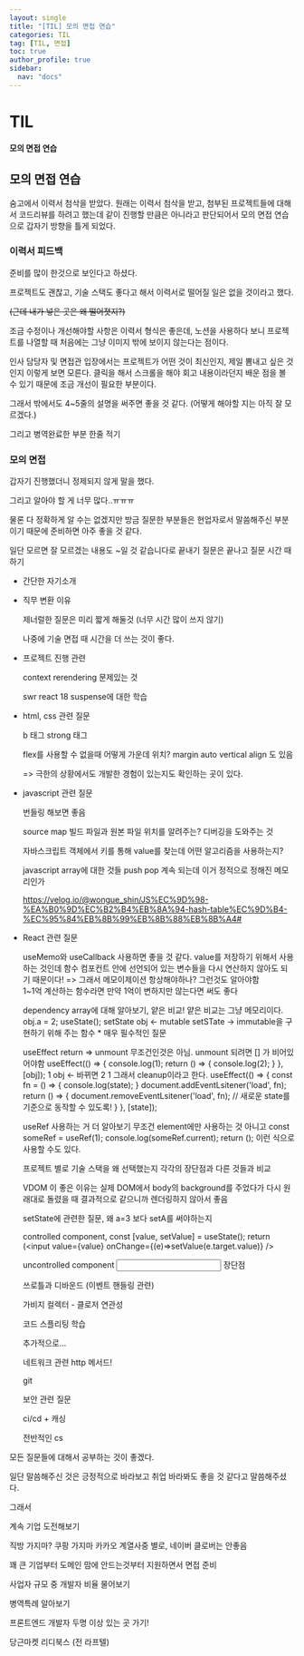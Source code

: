 ```yaml
---
layout: single
title: "[TIL] 모의 면접 연습"
categories: TIL
tag: [TIL, 면접]
toc: true
author_profile: true
sidebar:
  nav: "docs"
---
```


# TIL

**모의 면접 연습**

## 모의 면접 연습

숨고에서 이력서 첨삭을 받았다. 원래는 이력서 첨삭을 받고, 첨부된 프로젝트들에 대해서 코드리뷰를 하려고 했는데 같이 진행할 만큼은 아니라고 판단되어서 모의 면접 연습으로 갑자기 방향을 틀게 되었다.

### 이력서 피드백

준비를 많이 한것으로 보인다고 하셨다.

프로젝트도 괜찮고, 기술 스택도 좋다고 해서 이력서로 떨어질 일은 없을 것이라고 했다.

~~(근데 내가 넣은 곳은 왜 떨어졋지?)~~

조금 수정이나 개선해야할 사항은 이력서 형식은 좋은데, 노션을 사용하다 보니 프로젝트를 나열할 때 처음에는 그냥 이미지 밖에 보이지 않는다는 점이다.

인사 담당자 및 면접관 입장에서는 프로젝트가 어떤 것이 최신인지, 제일 뽐내고 싶은 것인지 이렇게 보면 모른다. 클릭을 해서 스크롤을 해야 회고 내용이라던지 배운 점을 볼 수 있기 때문에 조금 개선이 필요한 부분이다.

그래서 밖에서도 4~5줄의 설명을 써주면 좋을 것 같다. (어떻게 해야할 지는 아직 잘 모르겠다.)

그리고 병역완료한 부분 한줄 적기

### 모의 면접

갑자기 진행했더니 정제되지 않게 말을 했다.

그리고 알아야 할 게 너무 많다..ㅠㅠㅠ

물론 다 정확하게 알 수는 없겠지만 방금 질문한 부분들은 현업자로서 말씀해주신 부분이기 때문에 준비하면 아주 좋을 것 같다.

일단 모르면 잘 모르겠는 내용도 ~일 것 같습니다로 끝내기
질문은 끝나고 질문 시간 때 하기

- 간단한 자기소개

- 직무 변환 이유

  제너럴한 질문은 미리 짧게 해둘것 (너무 시간 많이 쓰지 않기)

  나중에 기술 면접 때 시간을 더 쓰는 것이 좋다.

- 프로젝트 진행 관련

  context rerendering 문제있는 것

  swr react 18 suspense에 대한 학습

- html, css 관련 질문

  b 태그 strong 태그

  flex를 사용할 수 없을때 어떻게 가운데 위치? margin auto vertical align 도 있음

  => 극한의 상황에서도 개발한 경험이 있는지도 확인하는 곳이 있다.

- javascript 관련 질문

  번들링 해보면 좋음

  source map 빌드 파일과 원본 파일 위치를 알려주는? 디버깅을 도와주는 것

  자바스크립트 객체에서 키를 통해 value를 찾는데 어떤 알고리즘을 사용하는지?

  javascript array에 대한 것들 push pop 계속 되는데 이거 정적으로 정해진 메모리인가

  https://velog.io/@wongue_shin/JS%EC%9D%98-%EA%B0%9D%EC%B2%B4%EB%8A%94-hash-table%EC%9D%B4-%EC%95%84%EB%8B%99%EB%8B%88%EB%8B%A4#

- React 관련 질문

  useMemo와 useCallback 사용하면 좋을 것 같다. value를 저장하기 위해서 사용하는 것인데
  함수 컴포컨트 안에 선언되어 있는 변수들을 다시 연산하지 않아도 되기 때문이다! => 그래서 메모이제이션 항상해야하나? 그런것도 알아야함
  <br>1~1억 계산하는 함수라면 만약 1억이 변하지만 않는다면 써도 좋다

  dependency array에 대해 알아보기, 얕은 비교! 얕은 비교는 그냥 메모리이다.
  obj.a = 2;
  useState();
  setState
  obj <- mutable
  setSTate -> immutable을 구현하기 위해 주는 함수 \* 매우 필수적인 질문

  useEffect return => unmount 무조건인것은 아님. unmount 되려면 [] 가 비어있어야함
  useEffect(() => {
  console.log(1);
  return () => {
  console.log(2);
  }
  }, [obj]);
  1
  obj <- 바뀌면
  2
  1
  그래서 cleanup이라고 한다.
  useEffect(() => {
  const fn = () => {
  console.log(state);
  }
  document.addEventLsitener('load', fn);
  return () => {
  document.removeEventLsitener('load', fn); // 새로운 state를 기준으로 동작할 수 있도록!
  }
  }, [state]);

  useRef 사용하는 거 더 알아보기 무조건 element에만 사용하는 것 아니고
  const someRef = useRef(1);
  console.log(someRef.current);
  return ();
  이런 식으로 사용할 수도 있다.

  프로젝트 별로 기술 스택을 왜 선택했는지 각각의 장단점과 다른 것들과 비교

  VDOM 이 좋은 이유는 실제 DOM에서 body의 background를 주었다가 다시 원래대로 돌렸을 때
  결과적으로 같으니까 렌더링하지 않아서 좋음

  setState에 관련한 질문, 왜 a=3 보다 setA를 써야하는지

  controlled component,
  const [value, setValue] = useState();
  return (<input value={value} onChange={(e)=>setValue(e.target.value)} />

  uncontrolled component
  <input />
  장단점

  쓰로틀과 디바운드 (이벤트 핸들링 관련)

  가비지 컬렉터 - 클로저 연관성

  코드 스플리팅 학습

  추가적으로...

  네트워크 관련 http 메서드!

  git

  보안 관련 질문

  ci/cd + 캐싱

  전반적인 cs

모든 질문들에 대해서 공부하는 것이 좋겠다.

일단 말씀해주신 것은 긍정적으로 바라보고 취업 바라봐도 좋을 것 같다고 말씀해주셨다.

그래서

계속 기업 도전해보기

직방 가지마? 쿠팡 가지마 카카오 계열사중 별로, 네이버 클로버는 안좋음

꽤 큰 기업부터 도메인 맘에 안드는것부터 지원하면서 면접 준비

사업자 규모 중 개발자 비율 물어보기

병역특례 알아보기

프론트엔드 개발자 두명 이상 있는 곳 가기!

당근마켓
리디북스
(전 라프텔)
